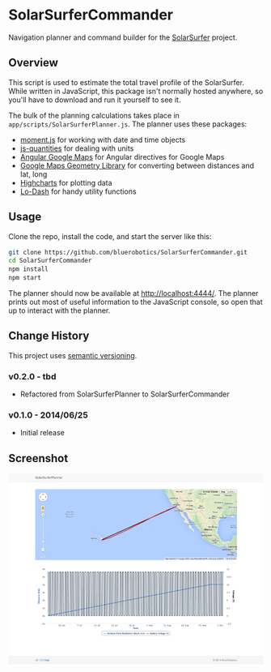 # SolarSurferCommander

Navigation planner and command builder for the [SolarSurfer](http://bluerobotics.com/) project.

## Overview

This script is used to estimate the total travel profile of the SolarSurfer. While written in JavaScript, this package isn't normally hosted anywhere, so you'll have to download and run it yourself to see it.

The bulk of the planning calculations takes place in `app/scripts/SolarSurferPlanner.js`. The planner uses these packages:

* [moment.js](http://momentjs.com/) for working with date and time objects
* [js-quantities](http://gentooboontoo.github.io/js-quantities/) for dealing with units
* [Angular Google Maps](http://angular-google-maps.org/) for Angular directives for Google Maps
* [Google Maps Geometry Library](https://developers.google.com/maps/documentation/javascript/reference#spherical) for converting between distances and lat, long
* [Highcharts](http://api.highcharts.com/highcharts) for plotting data
* [Lo-Dash](http://lodash.com/) for handy utility functions

## Usage

Clone the repo, install the code, and start the server like this:

```bash
git clone https://github.com/bluerobotics/SolarSurferCommander.git
cd SolarSurferCommander
npm install
npm start
```

The planner should now be available at [http://localhost:4444/](http://localhost:4444/). The planner prints out most of useful information to the JavaScript console, so open that up to interact with the planner.

## Change History

This project uses [semantic versioning](http://semver.org/).

### v0.2.0 - tbd

* Refactored from SolarSurferPlanner to SolarSurferCommander

### v0.1.0 - 2014/06/25

* Initial release

## Screenshot

![Screenshot](screenshot.png)
